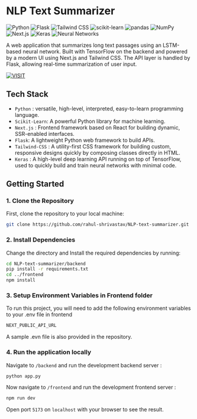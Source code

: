 # NLP Text Summarizer

![Python](https://img.shields.io/badge/Python-3.9-blue?style=flat&logo=python) 
![Flask](https://img.shields.io/badge/Flask-2.0.1-black?style=flat&logo=flask) 
![Tailwind CSS](https://img.shields.io/badge/Tailwind%20CSS-3.2.0-38B2AC?style=flat&logo=tailwindcss) 
![scikit-learn](https://img.shields.io/badge/scikit--learn-0.24.2-orange?style=flat&logo=scikitlearn)
![pandas](https://img.shields.io/badge/pandas-1.3.3-blue?style=flat&logo=pandas)
![NumPy](https://img.shields.io/badge/NumPy-1.21.2-013243?style=flat&logo=numpy)
![Next.js](https://img.shields.io/badge/Next.js-13.0.0-black?style=flat&logo=nextdotjs)
![Keras](https://img.shields.io/badge/Keras-2.6.0-D00000?style=flat&logo=keras)
![Neural Networks](https://img.shields.io/badge/Neural%20Networks-Deep%20Learning-blue?style=flat&logo=tensorflow)

A web application that summarizes long text passages using an LSTM-based neural network. Built with TensorFlow on the backend and powered by a modern UI using Next.js and Tailwind CSS. The API layer is handled by Flask, allowing real-time summarization of user input.

[![VISIT](https://img.shields.io/badge/-VISIT-blue?style=for-the-badge)](https://nlp-project-ten.vercel.app/)

## Tech Stack
- ` Python ` : versatile, high-level, interpreted, easy-to-learn programming language.
- ` Scikit-Learn `: A powerful Python library for machine learning.
- ` Next.js ` : Frontend framework based on React for building dynamic, SSR-enabled interfaces.
- ` Flask `: A lightweight Python web framework to build APIs.
- `Tailwind-CSS` : A utility-first CSS framework for building custom, responsive designs quickly by composing classes directly in HTML.
- `Keras` : A high-level deep learning API running on top of TensorFlow, used to quickly build and train neural networks with minimal code.

## Getting Started

### 1. Clone the Repository
First, clone the repository to your local machine:


```bash
git clone https://github.com/rahul-shrivastav/NLP-text-summarizer.git
```
### 2. Install Dependencies
Change the directory and Install the required dependencies by running:

```bash
cd NLP-text-summarizer/backend
pip install -r requirements.txt
cd ../frontend
npm install
```

### 3. Setup Environment Variables in Frontend folder

To run this project, you will need to add the following environment variables to your .env file in frontend
```bash
NEXT_PUBLIC_API_URL
```
A sample .evn file is also provided in the repository.


### 4. Run the application locally

Navigate to `/backend` and run the development backend server :

```bash
python app.py
```
Now navigate to `/frontend` and run the development frontend server :
```bash
npm run dev
```
Open port `5173` on `localhost` with your browser to see the result. 





